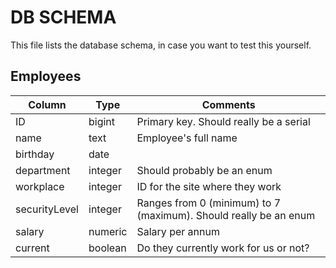 # DB SCHEMA

This file lists the database schema, in case you want to test this yourself.

## Employees

| Column        | Type      | Comments |
|---------------|-----------|-----------|
| ID            | bigint    | Primary key. Should really be a serial |
| name          | text      | Employee's full name |
| birthday      | date      |  |
| department    | integer   | Should probably be an enum |
| workplace     | integer   | ID for the site where they work |
| securityLevel | integer   | Ranges from 0 (minimum) to 7 (maximum). Should really be an enum |
| salary        | numeric   | Salary per annum |
| current       | boolean   | Do they currently work for us or not? |
